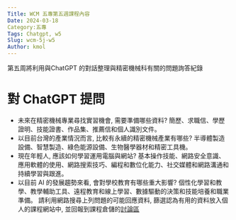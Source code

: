 ```yaml
---
Title: WCM 五專第五週課程內容
Date: 2024-03-18
Category:五專
Tags: Chatgpt, w5
Slug: wcm-5j-w5
Author: kmol
---
```


第五周將利用與ChatGPT 的對話整理與精密機械科有關的問題詢答紀錄

<!-- PELICAN_END_SUMMARY-->

# 對 ChatGPT 提問

- 未來在精密機械專業尋找實習機會, 需要準備哪些資料?
簡歷、求職信、學歷證明、技能證書、作品集、推薦信和個人識別文件。
- 以目前台灣的產業情況而言, 比較有永續的精密機械產業有哪些?
半導體製造設備、智慧製造、綠色能源設備、生物醫學器材和精密工具機。
- 現在年輕人, 應該如何學習運用電腦與網站?
基本操作技能、網路安全意識、應用軟體的使用、網路搜索技巧、編程和數位化能力、社交媒體和網路溝通和持續學習與跟進。
- 以目前 AI 的發展趨勢來看, 會對學校教育有哪些重大影響?
個性化學習和教學、教學輔助工具、遠程教育和線上學習、數據驅動的決策和技能培養和職業準備。
請利用網路搜尋上列問題的可能回應資料, 篩選認為有用的資料放入個人的課程網站中, 並回報到課程倉儲的[討論區](https://github.com/mdecycu/wcm2024/discussions/1)
